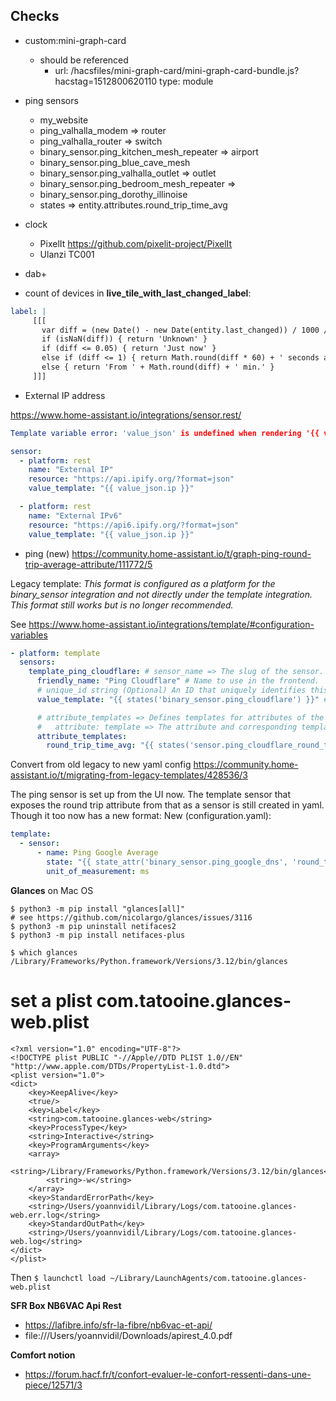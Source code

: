 ## Checks

- custom:mini-graph-card
    - should be referenced
        - url: /hacsfiles/mini-graph-card/mini-graph-card-bundle.js?hacstag=1512800620110
          type: module
- ping sensors
    - my_website
    - ping_valhalla_modem => router
    - ping_valhalla_router => switch
    - binary_sensor.ping_kitchen_mesh_repeater  => airport 
    - binary_sensor.ping_blue_cave_mesh
    - binary_sensor.ping_valhalla_outlet => outlet
    - binary_sensor.ping_bedroom_mesh_repeater  => 
    - binary_sensor.ping_dorothy_illinoise
    - states => entity.attributes.round_trip_time_avg

- clock
  - PixelIt <https://github.com/pixelit-project/PixelIt>
  - Ulanzi TC001
 
- dab+

- count of devices in **live_tile_with_last_changed_label**:
 ```yaml
label: |
      [[[
        var diff = (new Date() - new Date(entity.last_changed)) / 1000 / 60
        if (isNaN(diff)) { return 'Unknown' }
        if (diff <= 0.05) { return 'Just now' }
        else if (diff <= 1) { return Math.round(diff * 60) + ' seconds ago' }
        else { return 'From ' + Math.round(diff) + ' min.' }
      ]]]
```


- External IP address

https://www.home-assistant.io/integrations/sensor.rest/

```yaml
Template variable error: 'value_json' is undefined when rendering '{{ value_json.ip }}'

sensor:
  - platform: rest
    name: "External IP"
    resource: "https://api.ipify.org/?format=json"
    value_template: "{{ value_json.ip }}"

  - platform: rest
    name: "External IPv6"
    resource: "https://api6.ipify.org/?format=json"
    value_template: "{{ value_json.ip }}"
```

- ping (new) <https://community.home-assistant.io/t/graph-ping-round-trip-average-attribute/111772/5>

Legacy template:
*This format is configured as a platform for the binary_sensor integration and not directly under the template integration.*
*This format still works but is no longer recommended.*

See <https://www.home-assistant.io/integrations/template/#configuration-variables>

```yaml
- platform: template
  sensors:
    template_ping_cloudflare: # sensor_name => The slug of the sensor.
      friendly_name: "Ping Cloudflare" # Name to use in the frontend.
      # unique_id string (Optional) An ID that uniquely identifies this binary sensor. Set this to a unique value to allow customization through the UI.
      value_template: "{{ states('binary_sensor.ping_cloudflare') }}" # The sensor is on if the template evaluates as True and off otherwise. The actual appearance in the frontend (Open/Closed, Detected/Clear etc) depends on the sensor’s device_class value

      # attribute_templates => Defines templates for attributes of the sensor.
      #   attribute: template => The attribute and corresponding template.
      attribute_templates:
        round_trip_time_avg: "{{ states('sensor.ping_cloudflare_round_trip_time_average') }}"
```

Convert from old legacy to new yaml config <https://community.home-assistant.io/t/migrating-from-legacy-templates/428536/3>

The ping sensor is set up from the UI now.
The template sensor that exposes the round trip attribute from that as a sensor is still created in yaml. Though it too now has a new format:
New (configuration.yaml):

```yaml
template:
  - sensor:
      - name: Ping Google Average
        state: "{{ state_attr('binary_sensor.ping_google_dns', 'round_trip_time_avg') }}"
        unit_of_measurement: ms
```


**Glances** on Mac OS

```
$ python3 -m pip install "glances[all]"
# see https://github.com/nicolargo/glances/issues/3116
$ python3 -m pip uninstall netifaces2
$ python3 -m pip install netifaces-plus

$ which glances
/Library/Frameworks/Python.framework/Versions/3.12/bin/glances
```

# set a plist com.tatooine.glances-web.plist
```
<?xml version="1.0" encoding="UTF-8"?>
<!DOCTYPE plist PUBLIC "-//Apple//DTD PLIST 1.0//EN" "http://www.apple.com/DTDs/PropertyList-1.0.dtd">
<plist version="1.0">
<dict>
	<key>KeepAlive</key>
	<true/>
	<key>Label</key>
	<string>com.tatooine.glances-web</string>
	<key>ProcessType</key>
	<string>Interactive</string>
	<key>ProgramArguments</key>
	<array>
		<string>/Library/Frameworks/Python.framework/Versions/3.12/bin/glances</string>
		<string>-w</string>
	</array>
	<key>StandardErrorPath</key>
	<string>/Users/yoannvidil/Library/Logs/com.tatooine.glances-web.err.log</string>
	<key>StandardOutPath</key>
	<string>/Users/yoannvidil/Library/Logs/com.tatooine.glances-web.log</string>
</dict>
</plist>
```

Then `$ launchctl load ~/Library/LaunchAgents/com.tatooine.glances-web.plist`


**SFR Box NB6VAC Api Rest**

- https://lafibre.info/sfr-la-fibre/nb6vac-et-api/
- file:///Users/yoannvidil/Downloads/apirest_4.0.pdf

**Comfort notion**

- https://forum.hacf.fr/t/confort-evaluer-le-confort-ressenti-dans-une-piece/12571/3

